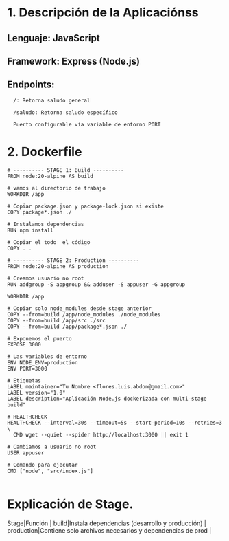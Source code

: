 # 1. Descripción de la Aplicaciónss

## Lenguaje: JavaScript

## Framework: Express (Node.js)

## Endpoints:
```
  /: Retorna saludo general

  /saludo: Retorna saludo específico

  Puerto configurable vía variable de entorno PORT

```
# 2. Dockerfile

```
# ---------- STAGE 1: Build ----------
FROM node:20-alpine AS build

# vamos al directorio de trabajo
WORKDIR /app

# Copiar package.json y package-lock.json si existe
COPY package*.json ./

# Instalamos dependencias
RUN npm install

# Copiar el todo  el código
COPY . .

# ---------- STAGE 2: Production ----------
FROM node:20-alpine AS production

# Creamos usuario no root
RUN addgroup -S appgroup && adduser -S appuser -G appgroup

WORKDIR /app

# Copiar solo node_modules desde stage anterior
COPY --from=build /app/node_modules ./node_modules
COPY --from=build /app/src ./src
COPY --from=build /app/package*.json ./

# Exponemos el puerto
EXPOSE 3000

# Las variables de entorno
ENV NODE_ENV=production
ENV PORT=3000

# Etiquetas
LABEL maintainer="Tu Nombre <flores.luis.abdon@gmail.com>"
LABEL version="1.0"
LABEL description="Aplicación Node.js dockerizada con multi-stage build"

# HEALTHCHECK 
HEALTHCHECK --interval=30s --timeout=5s --start-period=10s --retries=3 \
  CMD wget --quiet --spider http://localhost:3000 || exit 1

# Cambiamos a usuario no root
USER appuser

# Comando para ejecutar
CMD ["node", "src/index.js"]


```
# Explicación de Stage.
Stage|Función |
build|Instala dependencias (desarrollo y producción) |
production|Contiene solo archivos necesarios y dependencias de prod |

